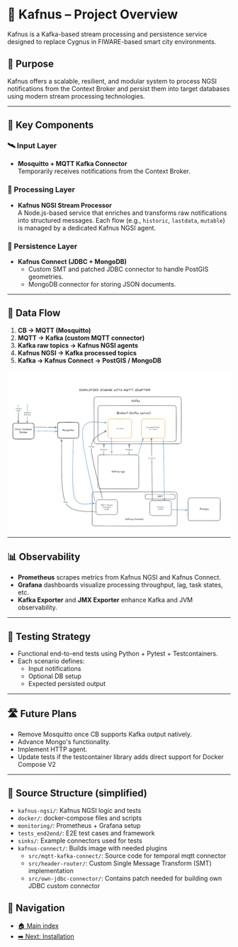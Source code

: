 # 📘 Kafnus – Project Overview

Kafnus is a Kafka-based stream processing and persistence service designed to replace Cygnus in FIWARE-based smart city environments.

## 🎯 Purpose

Kafnus offers a scalable, resilient, and modular system to process NGSI notifications from the Context Broker and persist them into target databases using modern stream processing technologies.

---

## 🧩 Key Components

### 🛰️ Input Layer
- **Mosquitto + MQTT Kafka Connector**  
  Temporarily receives notifications from the Context Broker.

### 🧠 Processing Layer
- **Kafnus NGSI Stream Processor**  
  A Node.js-based service that enriches and transforms raw notifications into structured messages. Each flow (e.g., `historic`, `lastdata`, `mutable`) is managed by a dedicated Kafnus NGSI agent.

### 💾 Persistence Layer
- **Kafnus Connect (JDBC + MongoDB)**  
  - Custom SMT and patched JDBC connector to handle PostGIS geometries.
  - MongoDB connector for storing JSON documents.

---

## 🔄 Data Flow

1. **CB → MQTT (Mosquitto)**  
2. **MQTT → Kafka (custom MQTT connector)**  
3. **Kafka raw topics → Kafnus NGSI agents**  
4. **Kafnus NGSI → Kafka processed topics**  
5. **Kafka → Kafnus Connect → PostGIS / MongoDB**

![Simplified Temporal Schema with Mosquitto](/doc/images/SimplifiedTemporalSchema.png)

---

## 📊 Observability

- **Prometheus** scrapes metrics from Kafnus NGSI and Kafnus Connect.
- **Grafana** dashboards visualize processing throughput, lag, task states, etc.
- **Kafka Exporter** and **JMX Exporter** enhance Kafka and JVM observability.

---

## 🧪 Testing Strategy

- Functional end-to-end tests using Python + Pytest + Testcontainers.
- Each scenario defines:
  - Input notifications
  - Optional DB setup
  - Expected persisted output

---

## 🛣️ Future Plans

- Remove Mosquitto once CB supports Kafka output natively.
- Advance Mongo's functionality.
- Implement HTTP agent.
- Update tests if the testcontainer library adds direct support for Docker Compose V2

---

## 📂 Source Structure (simplified)

- `kafnus-ngsi/`: Kafnus NGSI logic and tests  
- `docker/`: docker-compose files and scripts  
- `monitoring/`: Prometheus + Grafana setup  
- `tests_end2end/`: E2E test cases and framework  
- `sinks/`: Example connectors used for tests  
- `kafnus-connect/`: Builds image with needed plugins  
  - `src/mqtt-kafka-connect/`: Source code for temporal mqtt connector  
  - `src/header-router/`: Custom Single Message Transform (SMT) implementation  
  - `src/own-jdbc-connector/`: Contains patch needed for building own JDBC custom connector  

## 🧭 Navigation

- [🏠 Main index](../README.md#documentation)
- [➡️ Next: Installation](/doc/01_installation.md)
